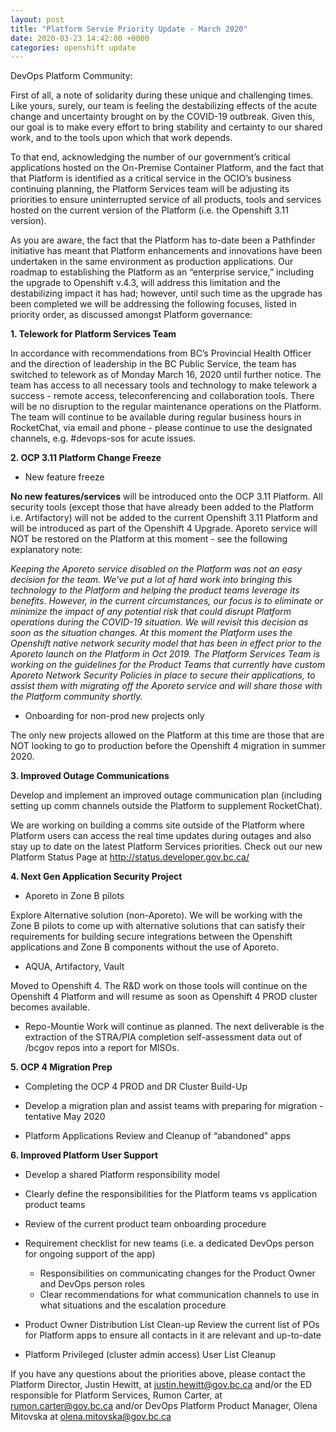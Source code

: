 ```yaml
---
layout: post
title: "Platform Servie Priority Update - March 2020"
date: 2020-03-23 14:42:00 +0000
categories: openshift update
---
```


DevOps Platform Community: 
 
First of all, a note of solidarity during these unique and challenging times. Like yours, surely, our team is feeling the destabilizing effects of the acute change and uncertainty brought on by the COVID-19 outbreak. Given this, our goal is to make every effort to bring stability and certainty to our shared work, and to the tools upon which that work depends. 
 
To that end, acknowledging the number of our government’s critical applications hosted on the On-Premise Container Platform, and the fact that that Platform is identified as a critical service in the OCIO’s business continuing planning, the Platform Services team will be adjusting its priorities to ensure uninterrupted service of all products, tools and services hosted on the current version of the Platform (i.e. the Openshift 3.11 version). 
 
As you are aware, the fact that the Platform has to-date been a Pathfinder initiative has meant that Platform enhancements and innovations have been undertaken in the same environment as production applications. Our roadmap to establishing the Platform as an “enterprise service,” including the upgrade to Openshift v.4.3, will address this limitation and the destabilizing impact it has had; however, until such time as the upgrade has been completed we will be addressing the following focuses, listed in priority order, as discussed amongst Platform governance: 
 
**1. Telework for Platform Services Team** 
 
In accordance with recommendations from BC’s Provincial Health Officer and the direction of leadership in the BC Public Service, the team has switched to telework as of Monday March 16, 2020 until further notice.
The team has access to all necessary tools and technology to make telework a success - remote access, teleconferencing and collaboration tools.
There will be no disruption to the regular maintenance operations on the Platform.
The team will continue to be available during regular business hours in RocketChat, via email and phone - please continue to use the designated channels, e.g. #devops-sos for acute issues. 
 

**2. OCP 3.11 Platform Change Freeze**
 
 - New feature freeze 

**No new features/services** will be introduced onto the OCP 3.11 Platform. 
All security tools (except those that have already been added to the Platform i.e. Artifactory) will not be added to the current Openshift 3.11 Platform and will be introduced as part of the Openshift 4 Upgrade.
 Aporeto service will NOT be restored on the Platform at this moment - see the following explanatory note:
 
*Keeping the Aporeto service disabled on the Platform was not an easy decision for the team. We’ve put a lot of hard work into bringing this technology to the Platform and helping the product teams leverage its benefits. However, in the current circumstances, our focus is to eliminate or minimize the impact of any potential risk that could disrupt Platform operations during the COVID-19 situation. We will revisit this decision as soon as the situation changes. 
At this moment the Platform uses the Openshift native network security model that has been in effect prior to the Aporeto launch on the Platform in Oct 2019. 
The Platform Services Team is working on the guidelines for the Product Teams that currently have custom Aporeto Network Security Policies in place to secure their applications, to assist them with migrating off the Aporeto service and will share those with the Platform community shortly.*
 
- Onboarding for non-prod new projects only 

The only new projects allowed on the Platform at this time are those that are NOT looking to go to production before the Openshift 4 migration in summer 2020.
 
**3. Improved Outage Communications**

Develop and implement an improved outage communication plan (including setting up comm channels outside the Platform to supplement RocketChat).
 
We are working on building a comms site outside of the Platform where Platform users can access the real time updates during outages and also stay up to date on the latest Platform Services priorities.
Check out our new Platform Status Page at http://status.developer.gov.bc.ca/
 
**4. Next Gen Application Security Project**
 
- Aporeto in Zone B pilots

Explore  Alternative solution (non-Aporeto).
We will be working with the Zone B pilots to come up with alternative solutions that can satisfy their requirements for building secure integrations between the Openshift applications and Zone B components without the use of Aporeto.
 
- AQUA, Artifactory, Vault 

Moved to Openshift 4. The R&D work on those tools will continue on the Openshift 4 Platform and will resume as soon as Openshift 4 PROD cluster becomes available.
 
- Repo-Mountie 
Work will continue as planned. The next deliverable is the extraction of the STRA/PIA completion self-assessment data out of /bcgov repos into a report for MISOs. 
 
**5. OCP 4 Migration Prep**
- Completing the OCP 4 PROD and DR Cluster Build-Up

- Develop a migration plan and assist teams with preparing for migration - tentative May 2020

- Platform Applications Review and Cleanup of “abandoned” apps
 
**6. Improved Platform User Support**
 
- Develop a shared Platform responsibility model

- Clearly define the responsibilities for the Platform teams vs application product teams

- Review of the current product team onboarding procedure
 
- Requirement checklist for new teams (i.e. a dedicated DevOps person for ongoing support of the app)
  - Responsibilities on communicating changes for the Product Owner and DevOps person roles
  - Clear recommendations for what communication channels to use in what situations and the escalation procedure 

- Product Owner Distribution List Clean-up
 Review the current list of POs for Platform apps to ensure all contacts in it are relevant and up-to-date
- Platform Privileged (cluster admin access) User List Cleanup

If you have any questions about the priorities above, please contact the Platform Director, Justin Hewitt, at justin.hewitt@gov.bc.ca and/or the ED responsible for Platform Services, Rumon Carter, at rumon.carter@gov.bc.ca and/or DevOps Platform Product Manager, Olena Mitovska at olena.mitovska@gov.bc.ca 